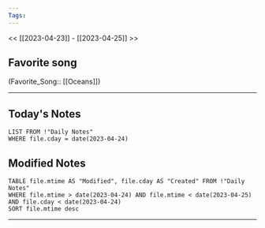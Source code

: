 ```yaml
---
Tags:
---
```

<< [[2023-04-23]] - [[2023-04-25]] >>
## Favorite song
(Favorite_Song:: [[Oceans]])

___
## Today's Notes
```dataview
LIST FROM !"Daily Notes"
WHERE file.cday = date(2023-04-24)
```
## Modified Notes
```dataview
TABLE file.mtime AS "Modified", file.cday AS "Created" FROM !"Daily Notes" 
WHERE file.mtime > date(2023-04-24) AND file.mtime < date(2023-04-25) AND file.cday < date(2023-04-24)
SORT file.mtime desc
```
___
